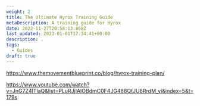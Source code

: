 ```yaml
---
weight: 2
title: The Ultimate Hyrox Training Guide
metaDescription: A training guide for Hyrox
date: 2022-11-27T20:58:13.868Z
last_updated: 2023-01-01T17:34:41+00:00
description: .
tags:
  - Guides
draft: true
---
```

https://www.themovementblueprint.co/blog/hyrox-training-plan/





https://www.youtube.com/watch?v=JnG7Z4lTlaQ&list=PLuRJjlAIOBdmC0F4JG488QtJU8RrdM_yi&index=5&t=179s